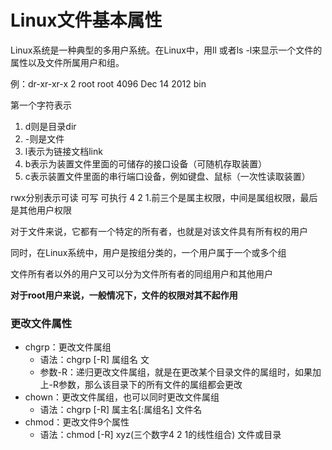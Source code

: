 # Linux文件基本属性

Linux系统是一种典型的多用户系统。在Linux中，用ll 或者ls -l来显示一个文件的属性以及文件所属用户和组。

例：dr-xr-xr-x   2 root root 4096 Dec 14  2012 bin

第一个字符表示

1. d则是目录dir
2. -则是文件
3. l表示为链接文档link
4. b表示为装置文件里面的可储存的接口设备（可随机存取装置）
5. c表示装置文件里面的串行端口设备，例如键盘、鼠标（一次性读取装置）

rwx分别表示可读 可写 可执行 4 2 1.前三个是属主权限，中间是属组权限，最后是其他用户权限

对于文件来说，它都有一个特定的所有者，也就是对该文件具有所有权的用户

同时，在Linux系统中，用户是按组分类的，一个用户属于一个或多个组

文件所有者以外的用户又可以分为文件所有者的同组用户和其他用户

**对于root用户来说，一般情况下，文件的权限对其不起作用**



### 更改文件属性

- chgrp：更改文件属组
  - 语法：chgrp [-R] 属组名 文
  - 参数-R：递归更改文件属组，就是在更改某个目录文件的属组时，如果加上-R参数，那么该目录下的所有文件的属组都会更改
- chown：更改文件属组，也可以同时更改文件属组
  - 语法：chgrp [-R] 属主名[:属组名] 文件名
- chmod：更改文件9个属性
  - 语法：chmod [-R] xyz(三个数字4 2 1的线性组合) 文件或目录